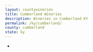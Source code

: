 ```yaml
---
layout: countywineries
title: Cumberland Wineries
description: Wineries in Cumberland KY
permalink: /ky/cumberland/
county: cumberland
state: ky
---
```

-
